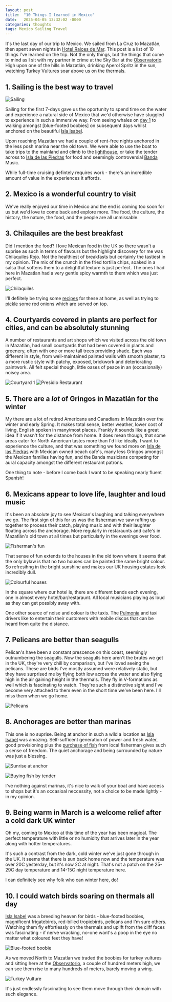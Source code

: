 ```yaml
---
layout: post
title:  "10 Things I learned in Mexico"
date:   2025-04-05 13:32:02 -0000
categories: thoughts 
tags: Mexico Sailing Travel
---
```


It's the last day of our trip to Mexico. We sailed from La Cruz to Mazatlán, then spent seven nights in [Hotel Raices de Mar][hotel]. This post is a list of 10 things I've learned on the trip. Not the only things, but the things that come to mind as I sit with my partner in crime at the Sky Bar at the [Observatorio][observe]. High upon one of the hills in Mazatlán, drinking Aperol Spritz in the sun, watching Turkey Vultures soar above us on the thermals.

## 1. Sailing is the best way to travel

![Sailing]({{site-url}}/images/elpie-sailing.jpg)

Sailing for the first 7-days gave us the oportunity to spend time on the water and experience a natural side of Mexico that we'd otherwise have stuggled to experience in such a immersive way. From seeing whales on [day 1]({{site-url}}/blog/2025/03/mexico-day1/) to walking amongst [blue-footed boobies] on subsequent days whilst anchored on the beautiful [Isla Isabel][isabel].

Upon reaching Mazatlan we had a couple of rent-free nights anchored in the less posh marina near the old town. We were able to use the boat to take trips to the mainland and climb to the [lighthouse]({{site-url}}/blog/2025/03/mexico-day-5/), or take the tender across to [Isla de las Piedras][piedras] for food and seemingly controversial [Banda][banda] Music.

While full-time cruising defintely requires work - there's an incredible amount of value in the experiences it affords.

## 2. Mexico is a wonderful country to visit

We've really enjoyed our time in Mexico and the end is coming too soon for us but we'd love to come back and explore more. The food, the culture, the history, the nature, the food, and the people are all unmissable.

## 3. Chilaquiles are the best breakfast

Did I mention the food? I love Mexican food in the UK so there wasn't a suprise as such in terms of flavours but the highlight discovery for me was Chilaquiles Rojo. Not the healthiest of breakfasts but certainly the tastiest in my opinion. The mix of the crunch in the fried tortilla chips, soaked in a salsa that softens them to a delightful texture is just perfect. The ones I had here in Mazatlan had a very gentle spicy warmth to them which was just perfect.

![Chilaquiles]({{site-url}}/images/chilaquiles.jpg)

I'll defiitely be trying some [recipes][chila] for these at home, as well as trying to [pickle][red] some red onions which are served on top.

## 4. Courtyards covered in plants are perfect for cities, and can be absolutely stunning

A number of restaurants and art shops which we visited across the old town in Mazatlán, had small courtyards that had been covered in plants and greenery, often with one or more tall trees providing shade. Each was different in style, from well-maintained painted walls with smooth plaster, to a more rustic style with patchy, exposed, brickwork and deteriorating paintwork. All felt special though, little oases of peace in an (occasionally) noisey area.

![Courtyard 1]({{site-url}}/images/courtyard1.jpg)
![Presidio Restaurant]({{site-url}}/images/presidio.jpg)

## 5. There are a *lot* of Gringos in Mazatlán for the winter

My there are a lot of retired Americans and Canadians in Mazatlán over the winter and early Spring. It makes total sense, better weather, lower cost of living, English spoken in many/most places. Frankly it sounds like a great idea if it wasn't for the distance from home. It does mean though, that some areas cater for North American tastes more than I'd like ideally. I want to experience the culture, and that was something we found more on [Isla de las Piedras][piedras] with Mexican owned beach cafe's, many less Gringos amongst the Mexican families having fun, and the Banda musicians competing for aural capacity amongst the different restaurant patrons.

One thing to note - before I come back I want to be speaking nearly fluent Spanish!

## 6. Mexicans appear to love life, laughter and loud music

It's been an absolute joy to see Mexican's laughing and talking everywhere we go. The first sign of this for us was the [fisherman]({{site-url}}/blog/2025/03/mexico-day4/) we saw rafting up together to process their catch, playing music and with their laughter floating across the anchorage. More regularly in restaraunts and cafe's in Mazatlán's old town at all times but particularly in the evenings over food.

![Fisherman's fun]({{site-url}}/images/fishermens-fun.jpg)

That sense of fun extends to the houses in the old town where it seems that the only bylaw is that no two houses can be painted the same bright colour. So refresihng in the bright sunshine and makes our UK housing estates look incredibly dull.

![Colourful houses]({{site-url}}/images/colours-houses.jpg)

In the square where our hotel is, there are different bands each evening, one in almost every hotel/bar/restaraunt. All local musicians playing as loud as they can get possibly away with.

One other source of noise and colour is the taxis. The [Pulmonia][pulmonia] and taxi drivers like to entertain their customers with mobile discos that can be heard from quite the distance.

## 7. Pelicans are better than seagulls

Pelican's have been a constant prescence on this coast, seemingly outnumbering the seagulls. Now the seagulls here aren't the brutes we get in the UK, they're very chill by comparison, but I've loved seeing the pelicans. These are birds I've mostly assumed were relatively static, but they have surprised me by flying both low across the water and also flying high in the air gaining height in the thermals. They fly in V-formations as well which is fascinating to watch. They're such a distinctive sight and I've become very attached to them even in the short time we've been here. I'll miss them when we go home.

![Pelicans]({{site-url}}/images/pelican-day6.jpg)

## 8. Anchorages are better than marinas

This one is no suprise. Being at anchor in such a wild a location as [Isla Isabel][isabel] was amazing. Self-sufficent generation of power and fresh water, good provisioning plus the [purchase of fish]({{site-url}}/blog/2025/03/mexico-day2/) from local fisherman gives such a sense of freedom. The quiet anchorage and being surrounded by nature was just a blessing.

![Sunrise at anchor]({{site-url}}/images/day4-sunrise.jpg)

![Buying fish by tender]({{site-url}}/images/dewey-fishing.jpg)

I've nothing against marinas, it's nice to walk of your boat and have access to shops but it's an occasioal neccessity, not a choice to be made lightly - in my opinion.  

## 9. Being warm in March is a welcome relief after a cold dark UK winter

Oh my, coming to Mexico at this time of the year has been magical. The perfect temperature with little or no humidity that arrives later in the year along with hotter temperatures.

It's such a contrast from the dark, cold winter we've just gone through in the UK. It seems that there is sun back home now and the temperature was over 20C yesterday, but it's now 2C at night. That's not a patch on the 25-29C day temperature and 14-15C night temperature here.

I can definitely see why folk who can winter here, do!

## 10. I could watch birds soaring on thermals all day

[Isla Isabel][isabel] was a breeding heaven for birds - blue-footed boobies, magnificent frigatebirds, red-billed tropicbirds, pelicans and I'm sure others. Watching them fly effortlessly on the thermals and uplift from the cliff faces was fascinating - if nerve wracking, no-one want's a poop in the eye no matter what coloured feet they have!

![Blue-footed boobie]({{site-url}}/images/blue-footed-booby.jpg)

As we moved North to Mazatlan we traded the boobies for turkey vultures and sitting here at the [Observatorio][observe], a couple of hundred meters high, we can see them rise to many hundreds of meters, barely moving a wing.

![Turkey Vulture]({{site-url}}/images/turkey-vulture.jpg)

It's just endlessly fascinating to see them move through their domain with such elegance.

[hotel]: https://www.tripadvisor.com/Hotel_Review-g150792-d19865804-Reviews-Hotel_Raices_de_Mar-Mazatlan_Pacific_Coast.html
[observe]: https://www.tripadvisor.com/Attraction_Review-g150792-d23039168-Reviews-Observatorio_1873-Mazatlan_Pacific_Coast.html
[isabel]: https://rsis.ramsar.org/ris/1324
[piedras]: https://www.tripadvisor.com/Attraction_Review-g150792-d152282-Reviews-Stone_Island_Isla_de_las_Piedras-Mazatlan_Pacific_Coast.html
[banda]: https://web.archive.org/web/20180525133526/https://thesaltyfeet.com/mazatlan-the-land-of-banda-music/
[chila]: https://www.mexicoinmykitchen.com/how-to-cook-mexican-chilaquiles/
[red]: https://www.deliciousmagazine.co.uk/recipes/pink-pickled-onions/
[pulmonia]: https://mazatlanvisit.com/mazatlan-pulmonias.html
